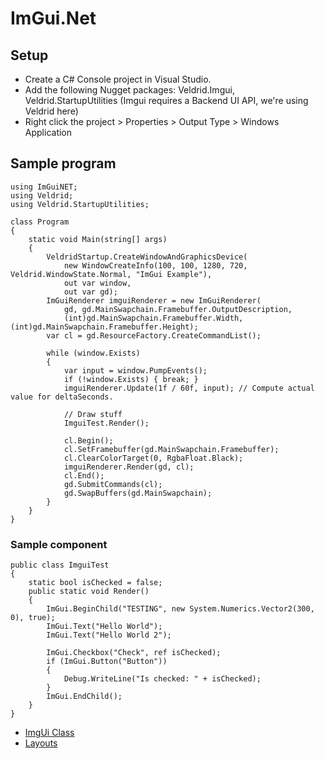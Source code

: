# ImGui.Net

## Setup

* Create a C# Console project in Visual Studio.
* Add the following Nugget packages: Veldrid.Imgui, Veldrid.StartupUtilities (Imgui requires a Backend UI API, we're using Veldrid here)
* Right click the project > Properties > Output Type > Windows Application


## Sample program

    using ImGuiNET;
    using Veldrid;
    using Veldrid.StartupUtilities;

    class Program
    {
        static void Main(string[] args)
        {
            VeldridStartup.CreateWindowAndGraphicsDevice(
                new WindowCreateInfo(100, 100, 1280, 720, Veldrid.WindowState.Normal, "ImGui Example"),
                out var window,
                out var gd);
            ImGuiRenderer imguiRenderer = new ImGuiRenderer(
                gd, gd.MainSwapchain.Framebuffer.OutputDescription,
                (int)gd.MainSwapchain.Framebuffer.Width, (int)gd.MainSwapchain.Framebuffer.Height);
            var cl = gd.ResourceFactory.CreateCommandList();

            while (window.Exists)
            {
                var input = window.PumpEvents();
                if (!window.Exists) { break; }
                imguiRenderer.Update(1f / 60f, input); // Compute actual value for deltaSeconds.

                // Draw stuff
                ImguiTest.Render();

                cl.Begin();
                cl.SetFramebuffer(gd.MainSwapchain.Framebuffer);
                cl.ClearColorTarget(0, RgbaFloat.Black);
                imguiRenderer.Render(gd, cl);
                cl.End();
                gd.SubmitCommands(cl);
                gd.SwapBuffers(gd.MainSwapchain);
            }
        }
    }

### Sample component

    public class ImguiTest
    {
        static bool isChecked = false;
        public static void Render()
        {
            ImGui.BeginChild("TESTING", new System.Numerics.Vector2(300, 0), true);
            ImGui.Text("Hello World");
            ImGui.Text("Hello World 2");

            ImGui.Checkbox("Check", ref isChecked);
            if (ImGui.Button("Button"))
            {
                Debug.WriteLine("Is checked: " + isChecked);
            }
            ImGui.EndChild();
        }
    }

* [ImgUi Class](./Book/ImguiClass.md)
* [Layouts](./Book/ImguiLayouts.md)